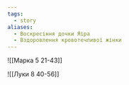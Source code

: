 ```yaml
---
tags:
  - story
aliases:
  - Воскресіння дочки Яіра
  - Вздоровлення кровотечливої жінки
---
```


![[Марка 5 21-43]]

![[Луки 8 40-56]]